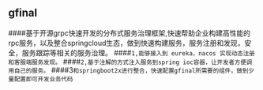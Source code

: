 ## gfinal
####基于开源grpc快速开发的分布式服务治理框架,快速帮助企业构建高性能的rpc服务，以及整合springcloud生态，做到快速构建服务，服务注册和发现，安全，服务跟踪等相关的服务治理。
####`1,能够接入到 eureka，nacos 实现动态注册和客服端服务发现。`
####`2,基于注解的方式注入服务到spring ioc容器，让开发者方便调用自己的服务。`
####3`和springboot2x进行整合，快速配置gfinal所需要的组件，做到少量配置即可开发业务代码`

